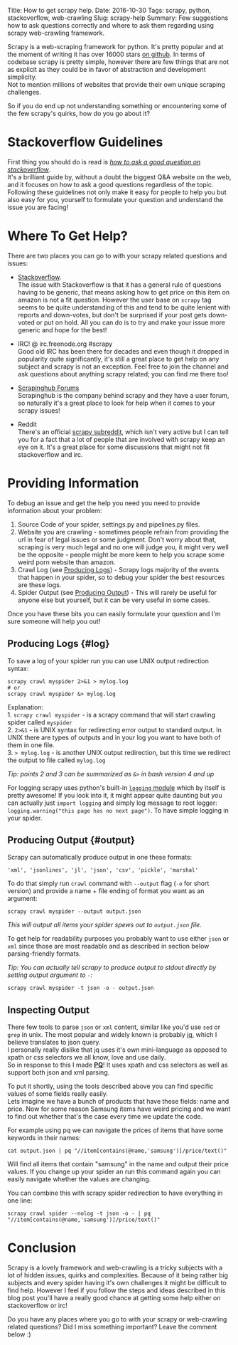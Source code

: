 Title: How to get scrapy help.
Date: 2016-10-30
Tags: scrapy, python, stackoverflow, web-crawling
Slug: scrapy-help
Summary: Few suggestions how to ask questions correctly and where to ask them regarding using scrapy web-crawling framework.

Scrapy is a web-scraping framework for python. It's pretty popular and at the moment of writing it has over 16000 stars [on github](https://github.com/scrapy/scrapy). In terms of codebase scrapy is pretty simple, however there are few things that are not as explicit as they could be in favor of abstraction and development simplicity.  
Not to mention millions of websites that provide their own unique scraping challenges.  

So if you do end up not understanding something or encountering some of the few scrapy's quirks, how do you go about it?

# Stackoverflow Guidelines

First thing you should do is read is [_how to ask a good question on stackoverflow_](http://stackoverflow.com/help/how-to-ask).   
It's a brilliant guide by, without a doubt the biggest Q&A website on the web, and it focuses on how to ask a good questions regardless of the topic. Following these guidelines not only make it easy for people to help you but also easy for you, yourself to formulate your question and understand the issue you are facing!

# Where To Get Help?

There are two places you can go to with your scrapy related questions and issues:  

* [Stackoverflow][soscrapy].   
The issue with Stackoverflow is that it has a general rule of questions having to be generic, that means asking how to get price on this item on amazon is not a fit question. However the user base on `scrapy` tag seems to be quite understanding of this and tend to be quite lenient with reports and down-votes, but don't be surprised if your post gets down-voted or put on hold. All you can do is to try and make your issue more generic and hope for the best!

* IRC! @ irc.freenode.org #scrapy   
Good old IRC has been there for decades and even though it dropped in popularity quite significantly, it's still a great place to get help on any subject and scrapy is not an exception. 
Feel free to join the channel and ask questions about anything scrapy related; you can find me there too!

* [Scrapinghub Forums][shforums]  
Scrapinghub is the company behind scrapy and they have a user forum, so naturally it's a great place to look for help when it comes to your scrapy issues!  

* Reddit  
There's an official [scrapy subreddit][scrapyreddit], which isn't very active but I can tell you for a fact that a lot of people that are involved with scrapy keep an eye on it. It's a great place for some discussions that might not fit stackoverflow and irc.

# Providing Information

To debug an issue and get the help you need you need to provide information about your problem:  

1. Source Code of your spider, settings.py and pipelines.py files.
2. Website you are crawling - sometimes people refrain from providing the url in fear of legal issues or some judgment. Don't worry about that, scraping is very much legal and no one will judge you, it might very well be the opposite - people might be more keen to help you scrape some weird porn website than amazon.  
3. Crawl Log (see [Producing Logs](#log)) - Scrapy logs majority of the events that happen in your spider, so to debug your spider the best resources are these logs.  
4. Spider Output (see [Producing Output](#output)) - This will rarely be useful for anyone else but yourself, but it can be very useful in some cases.  

Once you have these bits you can easily formulate your question and I'm sure someone will help you out!

## Producing Logs {#log}  

To save a log of your spider run you can use UNIX output redirection syntax:

    scrapy crawl myspider 2>&1 > mylog.log
    # or
    scrapy crawl myspider &> mylog.log

Explanation:  
    1. `scrapy crawl myspider` - is a scrapy command that will start crawling spider called `myspider`  
    2. `2>&1` - is UNIX syntax for redirecting error output to standard output. In UNIX there are types of outputs and in your log you want to have both of them in one file.  
    3. `> mylog.log` - is another UNIX output redirection, but this time we redirect the output to file called `mylog.log`
   
_Tip: points 2 and 3 can be summarized as `&>` in bash version 4 and up_

For logging scrapy uses python's built-in [`logging` module][logging] which by itself is pretty awesome! If you look into it, it might appear quite daunting but you can actually just `import logging` and simply log message to root logger: `logging.warning("this page has no next page")`. To have simple logging in your spider.

## Producing Output {#output}  

Scrapy can automatically produce output in one these formats:  

    'xml', 'jsonlines', 'jl', 'json', 'csv', 'pickle', 'marshal'

To do that simply run `crawl` command with `--output` flag (`-o` for short version) and provide a name + file ending of format you want as an argument:

    scrapy crawl myspider --output output.json

_This will output all items your spider spews out to `output.json` file._  

To get help for readability purposes you probably want to use either `json` or `xml` since those are most readable and as described in section below parsing-friendly formats.

_Tip: You can actually tell scrapy to produce output to stdout directly by setting output argument to `-`:_

    scrapy crawl myspider -t json -o - output.json

## Inspecting Output

There few tools to parse `json` or `xml` content, similar like you'd use `sed` or `grep` in unix. The most popular and widely known is probably [jq][jq], which I believe translates to json query.  
I personally really dislike that jq uses it's own mini-language as opposed to xpath or css selectors we all know, love and use daily.  
So in response to this I made [**PQ**][pq]! It uses xpath and css selectors as well as support both json and xml parsing.

To put it shortly, using the tools described above you can find specific values of some fields really easily.  
Lets imagine we have a bunch of products that have these fields: name and price. Now for some reason Samsung items have weird pricing and we want to find out whether that's the case every time we update the code. 

For example using pq we can navigate the prices of items that have some keywords in their names:

    cat output.json | pq "//item[contains(@name,'samsung')]/price/text()"

Will find all items that contain "samsung" in the name and output their price values. If you change up your spider an run this command again you can easily navigate whether the values are changing.

You can combine this with scrapy spider redirection to have everything in one line:

    scrapy crawl spider --nolog -t json -o - | pq "//item[contains(@name,'samsung')]/price/text()"



# Conclusion

Scrapy is a lovely framework and web-crawling is a tricky subjects with a lot of hidden issues, quirks and complexities. Because of it being rather big subjects and every spider having it's own challenges it might be difficult to find help. However I feel if you follow the steps and ideas described in this blog post you'll have a really good chance at getting some help either on stackoverflow or irc!

Do you have any places where you go to with your scrapy or web-crawling related questions? Did I miss something important? Leave the comment below :)

[jq]: https://stedolan.github.io/jq/
[pq]: https://github.com/granitosaurus/pq/
[soscrapy]: http://stackoverflow.com/questions/tagged/scrapy
[logging]: https://docs.python.org/3/library/logging.html
[shforums]: https://support.scrapinghub.com/forums/1-general/
[scrapyreddit]: https://reddit.com/r/scrapy  
